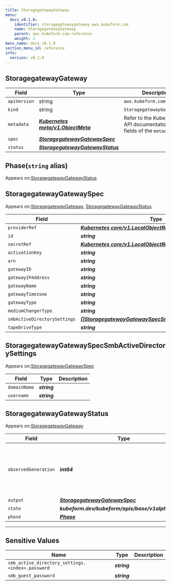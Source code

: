 ```yaml
---
title: StoragegatewayGateway
menu:
  docs_v0.1.0:
    identifier: storagegatewaygateway-aws.kubeform.com
    name: StoragegatewayGateway
    parent: aws.kubeform.com-reference
    weight: 1
menu_name: docs_v0.1.0
section_menu_id: reference
info:
  version: v0.1.0
---
```


## StoragegatewayGateway
| Field | Type | Description |
| ------ | ----- | ----------- |
| `apiVersion` | string | `aws.kubeform.com/v1alpha1` |
|    `kind` | string | `StoragegatewayGateway` |
| `metadata` | ***[Kubernetes meta/v1.ObjectMeta](https://kubernetes.io/docs/reference/generated/kubernetes-api/v1.13/#objectmeta-v1-meta)***|Refer to the Kubernetes API documentation for the fields of the `metadata` field.|
| `spec` | ***[StoragegatewayGatewaySpec](#storagegatewaygatewayspec)***||
| `status` | ***[StoragegatewayGatewayStatus](#storagegatewaygatewaystatus)***||
## Phase(`string` alias)

Appears on:[StoragegatewayGatewayStatus](#storagegatewaygatewaystatus)

## StoragegatewayGatewaySpec

Appears on:[StoragegatewayGateway](#storagegatewaygateway), [StoragegatewayGatewayStatus](#storagegatewaygatewaystatus)

| Field | Type | Description |
| ------ | ----- | ----------- |
| `providerRef` | ***[Kubernetes core/v1.LocalObjectReference](https://kubernetes.io/docs/reference/generated/kubernetes-api/v1.13/#localobjectreference-v1-core)***||
| `id` | ***string***||
| `secretRef` | ***[Kubernetes core/v1.LocalObjectReference](https://kubernetes.io/docs/reference/generated/kubernetes-api/v1.13/#localobjectreference-v1-core)***||
| `activationKey` | ***string***| ***(Optional)*** |
| `arn` | ***string***| ***(Optional)*** |
| `gatewayID` | ***string***| ***(Optional)*** |
| `gatewayIPAddress` | ***string***| ***(Optional)*** |
| `gatewayName` | ***string***||
| `gatewayTimezone` | ***string***||
| `gatewayType` | ***string***| ***(Optional)*** |
| `mediumChangerType` | ***string***| ***(Optional)*** |
| `smbActiveDirectorySettings` | ***[[]StoragegatewayGatewaySpecSmbActiveDirectorySettings](#storagegatewaygatewayspecsmbactivedirectorysettings)***| ***(Optional)*** |
| `tapeDriveType` | ***string***| ***(Optional)*** |
## StoragegatewayGatewaySpecSmbActiveDirectorySettings

Appears on:[StoragegatewayGatewaySpec](#storagegatewaygatewayspec)

| Field | Type | Description |
| ------ | ----- | ----------- |
| `domainName` | ***string***||
| `username` | ***string***||
## StoragegatewayGatewayStatus

Appears on:[StoragegatewayGateway](#storagegatewaygateway)

| Field | Type | Description |
| ------ | ----- | ----------- |
| `observedGeneration` | ***int64***| ***(Optional)*** Resource generation, which is updated on mutation by the API Server.|
| `output` | ***[StoragegatewayGatewaySpec](#storagegatewaygatewayspec)***| ***(Optional)*** |
| `state` | ***kubeform.dev/kubeform/apis/base/v1alpha1.State***| ***(Optional)*** |
| `phase` | ***[Phase](#phase)***| ***(Optional)*** |
---
## Sensitive Values
| Name | Type | Description |
|------|------|-------------|
| `smb_active_directory_settings.<index>.password` | ***string*** ||
| `smb_guest_password` | ***string*** ||
